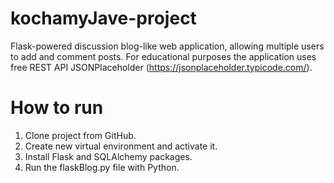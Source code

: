 # kochamyJave-project
Flask-powered discussion blog-like web application, allowing multiple users
to add and comment posts. For educational purposes the application uses free REST API JSONPlaceholder (https://jsonplaceholder.typicode.com/).

# How to run
1. Clone project from GitHub.
2. Create new virtual environment and activate it.
3. Install Flask and SQLAlchemy packages.
4. Run the flaskBlog.py file with Python.